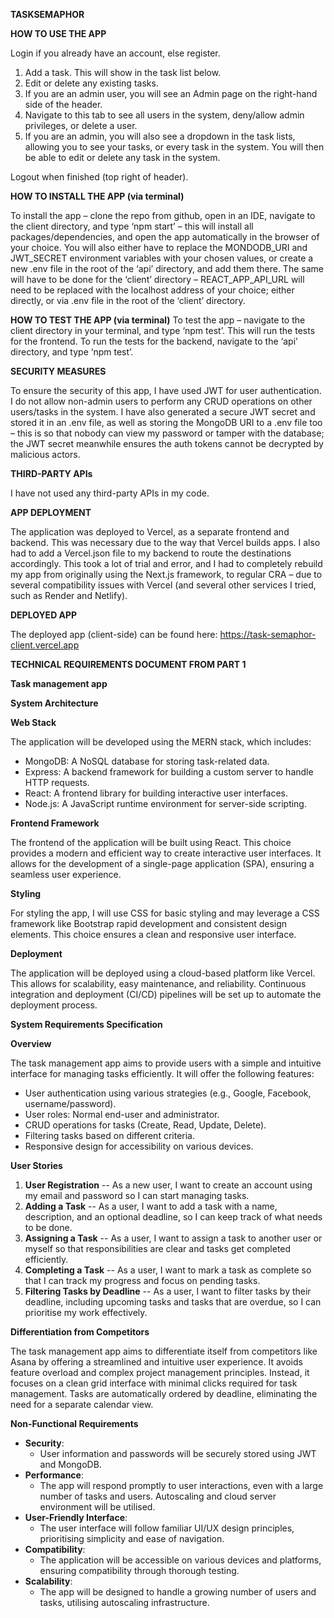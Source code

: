 **TASKSEMAPHOR**

**HOW TO USE THE APP**

Login if you already have an account, else register.

1. Add a task. This will show in the task list below.
2. Edit or delete any existing tasks.
3. If you are an admin user, you will see an Admin page on the right-hand side of the header.
4. Navigate to this tab to see all users in the system, deny/allow admin privileges, or delete a user.
5. If you are an admin, you will also see a dropdown in the task lists, allowing you to see your tasks, or every task in the system. You will then be able to edit or delete any task in the system.

Logout when finished (top right of header).

**HOW TO INSTALL THE APP (via terminal)**

To install the app – clone the repo from github, open in an IDE, navigate to the client directory, and type ‘npm start’ – this will install all packages/dependencies, and open the app automatically in the browser of your choice. You will also either have to replace the MONDODB_URI and JWT_SECRET environment variables with your chosen values, or create a new .env file in the root of the ‘api’ directory, and add them there. The same will have to be done for the ‘client’ directory – REACT_APP_API_URL will need to be replaced with the localhost address of your choice; either directly, or via .env file in the root of the ‘client’ directory.

**HOW TO TEST THE APP (via terminal)**
To test the app – navigate to the client directory in your terminal, and type ‘npm test’. This will run the tests for the frontend. To run the tests for the backend, navigate to the ‘api’ directory, and type ‘npm test’.

**SECURITY MEASURES**

To ensure the security of this app, I have used JWT for user authentication. I do not allow non-admin users to perform any CRUD operations on other users/tasks in the system. I have also generated a secure JWT secret and stored it in an .env file, as well as storing the MongoDB URI to a .env file too – this is so that nobody can view my password or tamper with the database; the JWT secret meanwhile ensures the auth tokens cannot be decrypted by malicious actors.

**THIRD-PARTY APIs**

I have not used any third-party APIs in my code.

**APP DEPLOYMENT**

The application was deployed to Vercel, as a separate frontend and backend. This was necessary due to the way that Vercel builds apps. I also had to add a Vercel.json file to my backend to route the destinations accordingly. This took a lot of trial and error, and I had to completely rebuild my app from originally using the Next.js framework, to regular CRA – due to several compatibility issues with Vercel (and several other services I tried, such as Render and Netlify).

**DEPLOYED APP**

The deployed app (client-side) can be found here: <https://task-semaphor-client.vercel.app>

**TECHNICAL REQUIREMENTS DOCUMENT FROM PART 1**

**Task management app**

**System Architecture**

**Web Stack**

The application will be developed using the MERN stack, which includes:

- MongoDB: A NoSQL database for storing task-related data.
- Express: A backend framework for building a custom server to handle HTTP requests.
- React: A frontend library for building interactive user interfaces.
- Node.js: A JavaScript runtime environment for server-side scripting.

**Frontend Framework**

The frontend of the application will be built using React. This choice provides a modern and efficient way to create interactive user interfaces. It allows for the development of a single-page application (SPA), ensuring a seamless user experience.

**Styling**

For styling the app, I will use CSS for basic styling and may leverage a CSS framework like Bootstrap rapid development and consistent design elements. This choice ensures a clean and responsive user interface.

**Deployment**

The application will be deployed using a cloud-based platform like Vercel. This allows for scalability, easy maintenance, and reliability. Continuous integration and deployment (CI/CD) pipelines will be set up to automate the deployment process.

**System Requirements Specification**

**Overview**

The task management app aims to provide users with a simple and intuitive interface for managing tasks efficiently. It will offer the following features:

- User authentication using various strategies (e.g., Google, Facebook, username/password).
- User roles: Normal end-user and administrator.
- CRUD operations for tasks (Create, Read, Update, Delete).
- Filtering tasks based on different criteria.
- Responsive design for accessibility on various devices.

**User Stories**

1. **User Registration**
   -- As a new user, I want to create an account using my email and password so I can start managing tasks.
2. **Adding a Task**
   -- As a user, I want to add a task with a name, description, and an optional deadline, so I can keep track of what needs to be done.
3. **Assigning a Task**
   -- As a user, I want to assign a task to another user or myself so that responsibilities are clear and tasks get completed efficiently.
4. **Completing a Task**
   -- As a user, I want to mark a task as complete so that I can track my progress and focus on pending tasks.
5. **Filtering Tasks by Deadline**
   -- As a user, I want to filter tasks by their deadline, including upcoming tasks and tasks that are overdue, so I can prioritise my work effectively.

**Differentiation from Competitors**

The task management app aims to differentiate itself from competitors like Asana by offering a streamlined and intuitive user experience. It avoids feature overload and complex project management principles. Instead, it focuses on a clean grid interface with minimal clicks required for task management. Tasks are automatically ordered by deadline, eliminating the need for a separate calendar view.

**Non-Functional Requirements**

- **Security**:
  - User information and passwords will be securely stored using JWT and MongoDB.
- **Performance**:
  - The app will respond promptly to user interactions, even with a large number of tasks and users. Autoscaling and cloud server environment will be utilised.
- **User-Friendly Interface**:
  - The user interface will follow familiar UI/UX design principles, prioritising simplicity and ease of navigation.
- **Compatibility**:
  - The application will be accessible on various devices and platforms, ensuring compatibility through thorough testing.
- **Scalability**:
  - The app will be designed to handle a growing number of users and tasks, utilising autoscaling infrastructure.
